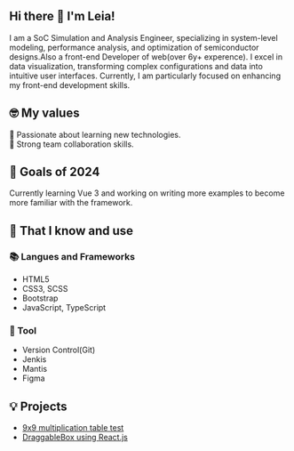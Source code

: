 <!--
**nonsugar18/nonsugar18** is a ✨ _special_ ✨ repository because its `README.md` (this file) appears on your GitHub profile.

Here are some ideas to get you started:

- 🔭 I’m currently working on ...
- 🌱 I’m currently learning ...
- 👯 I’m looking to collaborate on ...
- 🤔 I’m looking for help with ...
- 💬 Ask me about ...
- 📫 How to reach me: ...
- 😄 Pronouns: ...
- ⚡ Fun fact: ...
-->

## Hi there 👋 I'm Leia!

I am  a SoC Simulation and Analysis Engineer, specializing in system-level modeling, performance analysis, and optimization of semiconductor designs.Also a front-end Developer of web(over 6y+ experence). I excel in data visualization, transforming complex configurations and data into intuitive user interfaces. Currently, I am particularly focused on enhancing my front-end development skills.

## 🤓 My values
🍏 Passionate about learning new technologies.<br>
🙌 Strong team collaboration skills.<br>

## 🔭 Goals of 2024

Currently learning Vue 3 and working on writing more examples to become more familiar with the framework.

## 🧠 That I know and use
### 📚 Langues and Frameworks
- HTML5
- CSS3, SCSS
- Bootstrap
- JavaScript, TypeScript

### 🔧 Tool
- Version Control(Git)
- Jenkis
- Mantis
- Figma

## 💡 Projects
- [9x9 multiplication table test](https://github.com/nonsugar18/flutterRandamTest)
- [DraggableBox using React.js](https://github.com/nonsugar18/ReactDragAndDrop)
